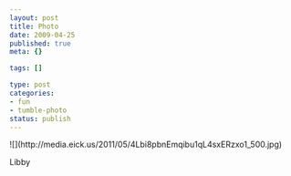 ```yaml
--- 
layout: post
title: Photo
date: 2009-04-25
published: true
meta: {}

tags: []

type: post
categories: 
- fun
- tumble-photo
status: publish
---
```

<div class="figure">            ![](http://media.eick.us/2011/05/4Lbi8pbnEmqibu1qL4sxERzxo1_500.jpg)        </div>

Libby

